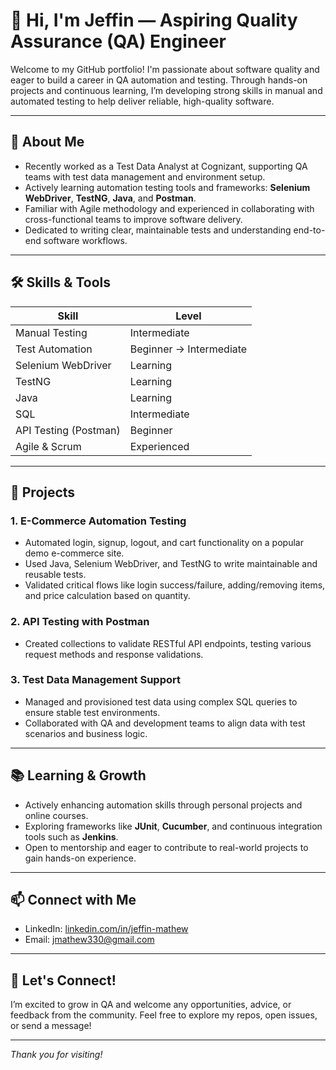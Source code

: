 # 👋 Hi, I'm Jeffin — Aspiring Quality Assurance (QA) Engineer

Welcome to my GitHub portfolio! I'm passionate about software quality and eager to build a career in QA automation and testing. Through hands-on projects and continuous learning, I’m developing strong skills in manual and automated testing to help deliver reliable, high-quality software.

---

## 🎯 About Me

- Recently worked as a Test Data Analyst at Cognizant, supporting QA teams with test data management and environment setup.  
- Actively learning automation testing tools and frameworks: **Selenium WebDriver**, **TestNG**, **Java**, and **Postman**.  
- Familiar with Agile methodology and experienced in collaborating with cross-functional teams to improve software delivery.  
- Dedicated to writing clear, maintainable tests and understanding end-to-end software workflows.

---

## 🛠️ Skills & Tools

| Skill                  | Level         |
|------------------------|---------------|
| Manual Testing         | Intermediate  |
| Test Automation        | Beginner → Intermediate |
| Selenium WebDriver     | Learning      |
| TestNG                 | Learning      |
| Java                   | Learning      |
| SQL                    | Intermediate  |
| API Testing (Postman)  | Beginner      |
| Agile & Scrum          | Experienced   |

---

## 🚀 Projects

### 1. **E-Commerce Automation Testing**
- Automated login, signup, logout, and cart functionality on a popular demo e-commerce site.  
- Used Java, Selenium WebDriver, and TestNG to write maintainable and reusable tests.  
- Validated critical flows like login success/failure, adding/removing items, and price calculation based on quantity.

### 2. **API Testing with Postman**
- Created collections to validate RESTful API endpoints, testing various request methods and response validations.

### 3. **Test Data Management Support**
- Managed and provisioned test data using complex SQL queries to ensure stable test environments.  
- Collaborated with QA and development teams to align data with test scenarios and business logic.

---

## 📚 Learning & Growth

- Actively enhancing automation skills through personal projects and online courses.  
- Exploring frameworks like **JUnit**, **Cucumber**, and continuous integration tools such as **Jenkins**.  
- Open to mentorship and eager to contribute to real-world projects to gain hands-on experience.

---

## 📫 Connect with Me

- LinkedIn: [linkedin.com/in/jeffin-mathew](https://linkedin.com/in/jeffin-mathew)  
- Email: jmathew330@gmail.com

---

## 🤝 Let's Connect!

I’m excited to grow in QA and welcome any opportunities, advice, or feedback from the community. Feel free to explore my repos, open issues, or send a message!

---

*Thank you for visiting!*
